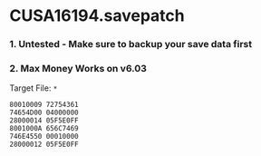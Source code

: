 # CUSA16194.savepatch

### 1. Untested - Make sure to backup your save data first
### 2. Max Money Works on v6.03

Target File: `*`

```
80010009 72754361
74654D00 04000000
28000014 05F5E0FF
8001000A 656C7469
746E4550 00010000
28000012 05F5E0FF
```

